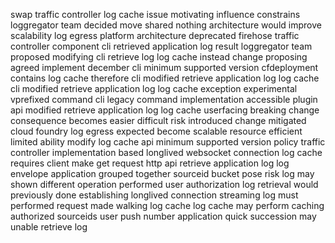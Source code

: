 swap traffic controller log cache issue motivating influence constrains loggregator team decided move shared nothing architecture would improve scalability log egress platform architecture deprecated firehose traffic controller component cli retrieved application log result loggregator team proposed modifying cli retrieve log log cache instead change proposing agreed implement december cli minimum supported version cfdeployment contains log cache therefore cli modified retrieve application log log cache cli modified retrieve application log log cache exception experimental vprefixed command cli legacy command implementation accessible plugin api modified retrieve application log log cache userfacing breaking change consequence becomes easier difficult risk introduced change mitigated cloud foundry log egress expected become scalable resource efficient limited ability modify log cache api minimum supported version policy traffic controller implementation based longlived websocket connection log cache requires client make get request http api retrieve application log log envelope application grouped together sourceid bucket pose risk log may shown different operation performed user authorization log retrieval would previously done establishing longlived connection streaming log must performed request made walking log cache log cache may perform caching authorized sourceids user push number application quick succession may unable retrieve log